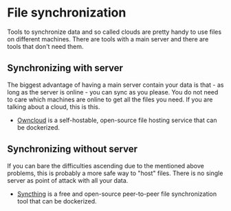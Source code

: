 # File synchronization

Tools to synchronize data and so called clouds are pretty handy to use files on
different machines.
There are tools with a main server and there are tools that don't need them.

## Synchronizing with server

The biggest advantage of having a main server contain your data is that - as
long as the server is online -
you can sync as you please.
You do not need to care which machines are online to get all the files you need.
If you are talking about a cloud, this is this.

- [Owncloud](./owncloud.md) is a self-hostable, open-source file hosting service
  that can be dockerized.

## Synchronizing without server

If you can bare the difficulties ascending due to the mentioned above problems,
this is probably a more
safe way to "host" files.
There is no single server as point of attack with all your data.

- [Syncthing](./syncthing.md) is a free and open-source peer-to-peer file
  synchronization tool that can be dockerized.
